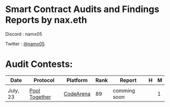 # Smart Contract Audits and Findings Reports by nax.eth

Discord : namx05

Twitter : [@namx05](https://twitter.com/namx05)

# Audit Contests:

<!-- ## [CodeArena](https://code4rena.com/) -->
<!-- ## [Sherlock](https://sherlock.xyz/) -->
<!-- ## [CodeHawks](https://www.codehawks.com/) -->

| Date     | Protocol                                   | Platform                            | Rank | Report       | H   | M   |
| -------- | ------------------------------------------ | ----------------------------------- | ---- | ------------ | --- | --- |
|          |                                            |                                     |      |              |     |     |
| July, 23 | [Pool Together](https://pooltogether.com/) | [CodeArena](https://code4rena.com/) | 89   | comming soon |     | 1   |
